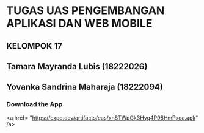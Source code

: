 # TUGAS UAS PENGEMBANGAN APLIKASI DAN WEB MOBILE

## KELOMPOK 17
## Tamara Mayranda Lubis (18222026)
## Yovanka Sandrina Maharaja (18222094)

### Download the App
<a href= "https://expo.dev/artifacts/eas/xn8TWpGk3Hyq4P98HmPxoa.apk" /a>
